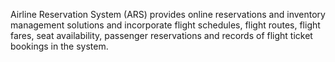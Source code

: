 Airline Reservation System (ARS) provides online reservations and inventory management solutions and incorporate flight schedules, flight routes, flight fares, seat availability, passenger reservations and records of flight ticket bookings in the system.
